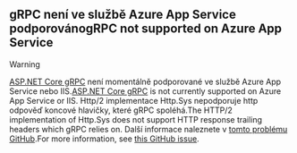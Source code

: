 ## <a name="grpc-not-supported-on-azure-app-service"></a><span data-ttu-id="4a20d-101">gRPC není ve službě Azure App Service podporováno</span><span class="sxs-lookup"><span data-stu-id="4a20d-101">gRPC not supported on Azure App Service</span></span>

> [!WARNING]
> <span data-ttu-id="4a20d-102">[ASP.NET Core gRPC](xref:grpc/index) není momentálně podporované ve službě Azure App Service nebo IIS.</span><span class="sxs-lookup"><span data-stu-id="4a20d-102">[ASP.NET Core gRPC](xref:grpc/index) is not currently supported on Azure App Service or IIS.</span></span> <span data-ttu-id="4a20d-103">Http/2 implementace Http.Sys nepodporuje http odpověď koncové hlavičky, které gRPC spoléhá.</span><span class="sxs-lookup"><span data-stu-id="4a20d-103">The HTTP/2 implementation of Http.Sys does not support HTTP response trailing headers which gRPC relies on.</span></span> <span data-ttu-id="4a20d-104">Další informace naleznete v [tomto problému GitHub](https://github.com/dotnet/AspNetCore/issues/9020).</span><span class="sxs-lookup"><span data-stu-id="4a20d-104">For more information, see [this GitHub issue](https://github.com/dotnet/AspNetCore/issues/9020).</span></span>
